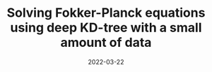 ---
title: "Solving Fokker-Planck equations using deep KD-tree with a small amount of data"
collection: publications
permalink: /publication/2022-03-22-paper-title-number-14
excerpt: 'Abstract: The Fokker–Planck (FP) equation can deterministically describe the evolution of the probability density function, which plays an extremely significant role in the fields of stochastic dynamics. Unfortunately, the limited samples that arise from the consideration of engineering practice are inevitable, which restricts the solving of the FP equation. Accordingly, in the present study, a super-DL-FP framework is established to solve the steady-state FP equation with a small amount of data, through combining the deep KD-tree and the DL-FP approach proposed in [Chaos 30, 013133 (2020)]. It should be emphasized that the normalization condition is of great importance and has to be considered in solving the steady-state FP equation. An appropriate integral estimation for the normalization condition under non-uniform meshing can effectively improve the precision of the solution, but it is still a challenging problem, especially for the case of small data. Thus, the so-called deep KD-tree method is innovatively proposed to estimate the normalized integral with a small random dataset. The main target is to obtain the appropriate discrete integral points and corresponding integral volumes by executing multiple KD-tree segmentation based on random data on the integral region. Several numerical experiments and comparisons are implemented to illustrate the superior performance of the super-DL-FP method. The obtained results indicate that the proposed algorithm can accomplish higher accuracy in the sense of lower cost than the well-known algorithms like center difference scheme, Chebyshev spectrum algorithm, and normalized flow approach.'
date: 2022-03-22
venue: 'Nonlinear Dynamics'
paperurl: 'https://doi.org/10.1007/s11071-022-07361-2'
citation: 'Zhang H, Xu Y, Liu Q, et al. Solving Fokker–Planck equations using deep KD-tree with a small amount of data[J]. Nonlinear Dynamics, 2022, 108(4): 4029-4043.'
---